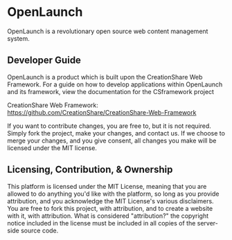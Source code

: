 # OpenLaunch

OpenLaunch is a revolutionary open source web content management system.

## Developer Guide

OpenLaunch is a product which is built upon the CreationShare Web Framework. For
a guide on how to develop applications within OpenLaunch and its framework, view
the documentation for the CSframework project

CreationShare Web Framework: https://github.com/CreationShare/CreationShare-Web-Framework

If you want to contribute changes, you are free to, but it is not required.
Simply fork the project, make your changes, and contact us. If we choose to
merge your changes, and you give consent, all changes you make will be licensed
under the MIT license.

## Licensing, Contribution, & Ownership

This platform is licensed under the MIT License, meaning that you are allowed to
do anything you'd like with the platform, so long as you provide attribution, and
you acknowledge the MIT License's various disclaimers. You are free to fork this
project, with attribution, and to create a website with it, with attribution.
What is considered "attribution?" the copyright notice included in the license
must be included in all copies of the server-side source code.

